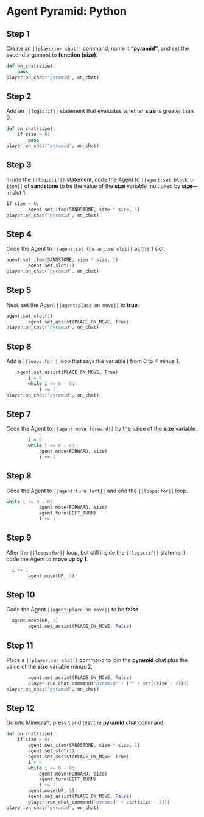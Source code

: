 # Agent Pyramid: Python

## Step 1
Create an ``||player:on chat||`` command, name it **“pyramid”**, and set the second argument to **function (size)**.

```python
def on_chat(size):
    pass
player.on_chat("pyramid", on_chat)
```

## Step 2

Add an ``||logic:if||`` statement that evaluates whether **size** is greater than 0.

```python
def on_chat(size):
    if size > 0:
        pass
player.on_chat("pyramid", on_chat)
```

## Step 3

Inside the ``||logic:if||`` statement, code the Agent to ``||agent:set block or item||`` of **sandstone** to be the value of the **size** variable multiplied by **size**—in slot 1.

```python
if size > 0:
        agent.set_item(SANDSTONE, size * size, 1)
player.on_chat("pyramid", on_chat)
```

## Step 4

Code the Agent to ``||agent:set the active slot||`` as the 1 slot.

```python
agent.set_item(SANDSTONE, size * size, 1)
        agent.set_slot(1)
player.on_chat("pyramid", on_chat)
```

## Step 5

Next, set the Agent ``||agent:place on move||`` to **true**.

```python
agent.set_slot(1)
        agent.set_assist(PLACE_ON_MOVE, True)
player.on_chat("pyramid", on_chat)
```

## Step 6

Add a ``||loops:for||`` loop that says the variable **i** from 0 to 4 minus 1.

```python
    agent.set_assist(PLACE_ON_MOVE, True)
        i = 0
        while i <= 0 - 0:
            i += 1
player.on_chat("pyramid", on_chat)
```

## Step 7

 Code the Agent to ``||agent:move forward||`` by the value of the **size** variable.

```python
        i = 0
        while i <= 0 - 0:
            agent.move(FORWARD, size)
            i += 1
```

## Step 8

Code the Agent to ``||agent:turn left||`` and end the ``||loops:for||`` loop. 

```python
while i <= 0 - 0:
            agent.move(FORWARD, size)
            agent.turn(LEFT_TURN)
            i += 1
```

## Step 9

After the ``||loops:for||`` loop, but still inside the ``||logic:if||`` statement, code the Agent to **move up by 1**. 

```python
  i += 1
        agent.move(UP, 1)
```

## Step 10

 Code the Agent ``||agent:place on move||`` to be **false**. 

```python
  agent.move(UP, 1)
        agent.set_assist(PLACE_ON_MOVE, False)
```

## Step 11

Place a ``||player:run chat||`` command to join the **pyramid** chat plus the value of the **size** variable minus 2.

```python
        agent.set_assist(PLACE_ON_MOVE, False)
        player.run_chat_command("pyramid" + ("" + str((size - 2))))
player.on_chat("pyramid", on_chat)
```

## Step 12

Go into Minecraft, press **t** and test the **pyramid** chat command.

```python
def on_chat(size):
    if size > 0:
        agent.set_item(SANDSTONE, size * size, 1)
        agent.set_slot(1)
        agent.set_assist(PLACE_ON_MOVE, True)
        i = 0
        while i <= 0 - 0:
            agent.move(FORWARD, size)
            agent.turn(LEFT_TURN)
            i += 1
        agent.move(UP, 1)
        agent.set_assist(PLACE_ON_MOVE, False)
        player.run_chat_command("pyramid" + str((size - 2)))
player.on_chat("pyramid", on_chat)
```

